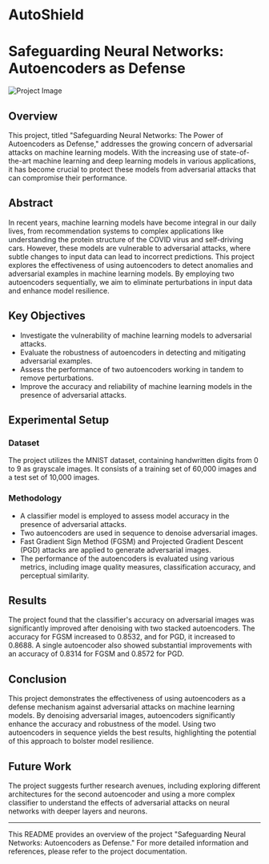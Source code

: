 # AutoShield


# Safeguarding Neural Networks: Autoencoders as Defense

![Project Image](insert_image_url_here)

## Overview

This project, titled "Safeguarding Neural Networks: The Power of Autoencoders as Defense," addresses the growing concern of adversarial attacks on machine learning models. With the increasing use of state-of-the-art machine learning and deep learning models in various applications, it has become crucial to protect these models from adversarial attacks that can compromise their performance.

## Abstract

In recent years, machine learning models have become integral in our daily lives, from recommendation systems to complex applications like understanding the protein structure of the COVID virus and self-driving cars. However, these models are vulnerable to adversarial attacks, where subtle changes to input data can lead to incorrect predictions. This project explores the effectiveness of using autoencoders to detect anomalies and adversarial examples in machine learning models. By employing two autoencoders sequentially, we aim to eliminate perturbations in input data and enhance model resilience.

## Key Objectives

- Investigate the vulnerability of machine learning models to adversarial attacks.
- Evaluate the robustness of autoencoders in detecting and mitigating adversarial examples.
- Assess the performance of two autoencoders working in tandem to remove perturbations.
- Improve the accuracy and reliability of machine learning models in the presence of adversarial attacks.

## Experimental Setup

### Dataset

The project utilizes the MNIST dataset, containing handwritten digits from 0 to 9 as grayscale images. It consists of a training set of 60,000 images and a test set of 10,000 images.

### Methodology

- A classifier model is employed to assess model accuracy in the presence of adversarial attacks.
- Two autoencoders are used in sequence to denoise adversarial images.
- Fast Gradient Sign Method (FGSM) and Projected Gradient Descent (PGD) attacks are applied to generate adversarial images.
- The performance of the autoencoders is evaluated using various metrics, including image quality measures, classification accuracy, and perceptual similarity.

## Results

The project found that the classifier's accuracy on adversarial images was significantly improved after denoising with two stacked autoencoders. The accuracy for FGSM increased to 0.8532, and for PGD, it increased to 0.8688. A single autoencoder also showed substantial improvements with an accuracy of 0.8314 for FGSM and 0.8572 for PGD.

## Conclusion

This project demonstrates the effectiveness of using autoencoders as a defense mechanism against adversarial attacks on machine learning models. By denoising adversarial images, autoencoders significantly enhance the accuracy and robustness of the model. Using two autoencoders in sequence yields the best results, highlighting the potential of this approach to bolster model resilience.



## Future Work

The project suggests further research avenues, including exploring different architectures for the second autoencoder and using a more complex classifier to understand the effects of adversarial attacks on neural networks with deeper layers and neurons.

---

This README provides an overview of the project "Safeguarding Neural Networks: Autoencoders as Defense." For more detailed information and references, please refer to the project documentation.
